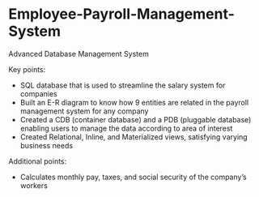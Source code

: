 # Employee-Payroll-Management-System
Advanced Database Management System

Key points:
- SQL database that is used to streamline the salary system for companies
- Built an E-R diagram to know how 9 entities are related in the payroll management system for any company
- Created a CDB (container database) and a PDB (pluggable database) enabling users to manage the data according to area of interest
- Created Relational, Inline, and Materialized views, satisfying varying business needs

Additional points:
- Calculates monthly pay, taxes, and social security of the company’s workers
